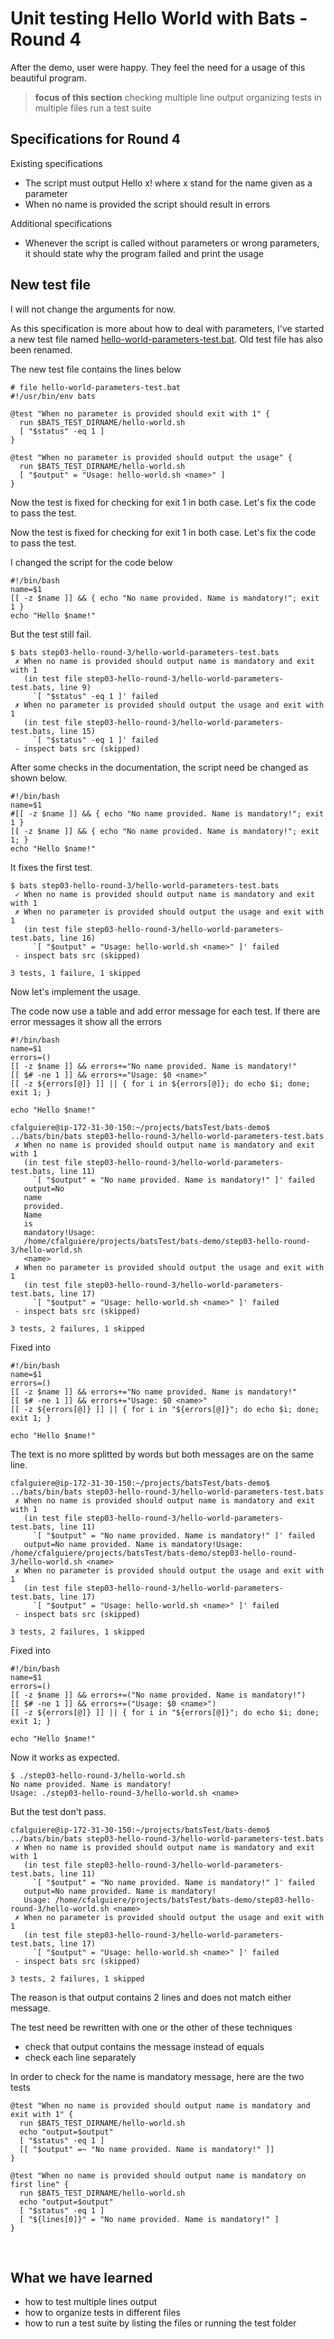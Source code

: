 # Unit testing Hello World with Bats - Round 4

After the demo, user were happy. They feel the need for a usage of this beautiful program.

> **focus of this section**
> checking multiple line output
> organizing tests in multiple files
> run a test suite


## Specifications for Round 4

Existing specifications


- The script must output Hello x! where x stand for the name given as a parameter
- When no name is provided the script should result in errors


Additional specifications

- Whenever the script is called without parameters or wrong parameters, it should state why the program failed and print the usage



## New test file

I will not change the arguments for now.


As this specification is more about how to deal with parameters, I've started a new test file named [hello-world-parameters-test.bat](hello-world-parameters-test.bat). Old test file has also been renamed.


The new test file contains the lines below

```
# file hello-world-parameters-test.bat
#!/usr/bin/env bats

@test "When no parameter is provided should exit with 1" {
  run $BATS_TEST_DIRNAME/hello-world.sh
  [ "$status" -eq 1 ]
}

@test "When no parameter is provided should output the usage" {
  run $BATS_TEST_DIRNAME/hello-world.sh
  [ "$output" = "Usage: hello-world.sh <name>" ]
}
```




Now the test is fixed for checking for exit 1 in both case. Let's fix the code to pass the test.

Now the test is fixed for checking for exit 1 in both case. Let's fix the code to pass the test.

I changed the script for the code below

```
#!/bin/bash
name=$1
[[ -z $name ]] && { echo "No name provided. Name is mandatory!"; exit 1 }
echo "Hello $name!"
```


But the test still fail.

```
$ bats step03-hello-round-3/hello-world-parameters-test.bats
 ✗ When no name is provided should output name is mandatory and exit with 1
   (in test file step03-hello-round-3/hello-world-parameters-test.bats, line 9)
     `[ "$status" -eq 1 ]' failed
 ✗ When no parameter is provided should output the usage and exit with 1
   (in test file step03-hello-round-3/hello-world-parameters-test.bats, line 15)
     `[ "$status" -eq 1 ]' failed
 - inspect bats src (skipped)
````

After some checks in the documentation, the script need be changed as shown below.
```
#!/bin/bash
name=$1
#[[ -z $name ]] && { echo "No name provided. Name is mandatory!"; exit 1 }
[[ -z $name ]] && { echo "No name provided. Name is mandatory!"; exit 1; }
echo "Hello $name!"
````

It fixes the first test.

```
$ bats step03-hello-round-3/hello-world-parameters-test.bats
 ✓ When no name is provided should output name is mandatory and exit with 1
 ✗ When no parameter is provided should output the usage and exit with 1
   (in test file step03-hello-round-3/hello-world-parameters-test.bats, line 16)
     `[ "$output" = "Usage: hello-world.sh <name>" ]' failed
 - inspect bats src (skipped)

3 tests, 1 failure, 1 skipped
````

Now let's implement the usage.

The code now use a table and add error message for each test. If there are error messages it show all the errors

````
#!/bin/bash
name=$1
errors=()
[[ -z $name ]] && errors+="No name provided. Name is mandatory!"
[[ $# -ne 1 ]] && errors+="Usage: $0 <name>"
[[ -z ${errors[@]} ]] || { for i in ${errors[@]}; do echo $i; done; exit 1; }

echo "Hello $name!"
````

```
cfalguiere@ip-172-31-30-150:~/projects/batsTest/bats-demo$ ../bats/bin/bats step03-hello-round-3/hello-world-parameters-test.bats
 ✗ When no name is provided should output name is mandatory and exit with 1
   (in test file step03-hello-round-3/hello-world-parameters-test.bats, line 11)
     `[ "$output" = "No name provided. Name is mandatory!" ]' failed
   output=No
   name
   provided.
   Name
   is
   mandatory!Usage:
   /home/cfalguiere/projects/batsTest/bats-demo/step03-hello-round-3/hello-world.sh
   <name>
 ✗ When no parameter is provided should output the usage and exit with 1
   (in test file step03-hello-round-3/hello-world-parameters-test.bats, line 17)
     `[ "$output" = "Usage: hello-world.sh <name>" ]' failed
 - inspect bats src (skipped)

3 tests, 2 failures, 1 skipped
```

Fixed into
````
#!/bin/bash
name=$1
errors=()
[[ -z $name ]] && errors+="No name provided. Name is mandatory!"
[[ $# -ne 1 ]] && errors+="Usage: $0 <name>"
[[ -z ${errors[@]} ]] || { for i in "${errors[@]}"; do echo $i; done; exit 1; }

echo "Hello $name!"
````

The text is no more splitted by words but both messages are on the same line.


```
cfalguiere@ip-172-31-30-150:~/projects/batsTest/bats-demo$ ../bats/bin/bats step03-hello-round-3/hello-world-parameters-test.bats
 ✗ When no name is provided should output name is mandatory and exit with 1
   (in test file step03-hello-round-3/hello-world-parameters-test.bats, line 11)
     `[ "$output" = "No name provided. Name is mandatory!" ]' failed
   output=No name provided. Name is mandatory!Usage: /home/cfalguiere/projects/batsTest/bats-demo/step03-hello-round-3/hello-world.sh <name>
 ✗ When no parameter is provided should output the usage and exit with 1
   (in test file step03-hello-round-3/hello-world-parameters-test.bats, line 17)
     `[ "$output" = "Usage: hello-world.sh <name>" ]' failed
 - inspect bats src (skipped)

3 tests, 2 failures, 1 skipped
```

Fixed into
````
#!/bin/bash
name=$1
errors=()
[[ -z $name ]] && errors+=("No name provided. Name is mandatory!")
[[ $# -ne 1 ]] && errors+=("Usage: $0 <name>")
[[ -z ${errors[@]} ]] || { for i in "${errors[@]}"; do echo $i; done; exit 1; }

echo "Hello $name!"
````

Now it works as expected.

````
$ ./step03-hello-round-3/hello-world.sh
No name provided. Name is mandatory!
Usage: ./step03-hello-round-3/hello-world.sh <name>
````

But the test don't pass.

```
cfalguiere@ip-172-31-30-150:~/projects/batsTest/bats-demo$ ../bats/bin/bats step03-hello-round-3/hello-world-parameters-test.bats
 ✗ When no name is provided should output name is mandatory and exit with 1
   (in test file step03-hello-round-3/hello-world-parameters-test.bats, line 11)
     `[ "$output" = "No name provided. Name is mandatory!" ]' failed
   output=No name provided. Name is mandatory!
   Usage: /home/cfalguiere/projects/batsTest/bats-demo/step03-hello-round-3/hello-world.sh <name>
 ✗ When no parameter is provided should output the usage and exit with 1
   (in test file step03-hello-round-3/hello-world-parameters-test.bats, line 17)
     `[ "$output" = "Usage: hello-world.sh <name>" ]' failed
 - inspect bats src (skipped)

3 tests, 2 failures, 1 skipped
```

The reason is that output contains 2 lines and does not match either message.

The test need be rewritten with one or the other of  these techniques

- check that output contains the message instead of equals
- check each line separately

In order to check for the name is mandatory message, here are the two tests

```
@test "When no name is provided should output name is mandatory and exit with 1" {
  run $BATS_TEST_DIRNAME/hello-world.sh
  echo "output=$output"
  [ "$status" -eq 1 ]
  [[ "$output" =~ "No name provided. Name is mandatory!" ]]
}

@test "When no name is provided should output name is mandatory on first line" {
  run $BATS_TEST_DIRNAME/hello-world.sh
  echo "output=$output"
  [ "$status" -eq 1 ]
  [ "${lines[0]}" = "No name provided. Name is mandatory!" ]
}
```



<br>

## What we have learned

- how to test multiple lines output
- how to organize tests in different files
- how to run a test suite by listing the files or running the test folder
